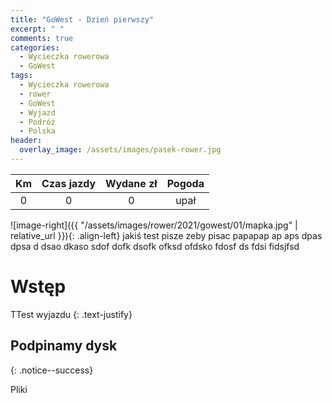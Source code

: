 ```yaml
---
title: "GoWest - Dzień pierwszy"
excerpt: " "
comments: true
categories:
  - Wycieczka rowerowa
  - GoWest
tags:
  - Wycieczka rowerowa
  - rower
  - GoWest
  - Wyjazd
  - Podróż
  - Polska
header:
  overlay_image: /assets/images/pasek-rower.jpg
---
```

|Km|Czas jazdy|Wydane zł|Pogoda|
|:---:|:---:|:---:|:---:|
0|0|0|upał

![image-right]({{ "/assets/images/rower/2021/gowest/01/mapka.jpg" | relative_url }}){: .align-left} jakiś test pisze zeby pisac papapap ap aps dpas dpsa d dsao dkaso sdof dofk dsofk ofksd ofdsko fdosf ds fdsi fidsjfsd



# Wstęp
TTest wyjazdu
{: .text-justify}
## Podpinamy dysk


{: .notice--success}



Pliki
